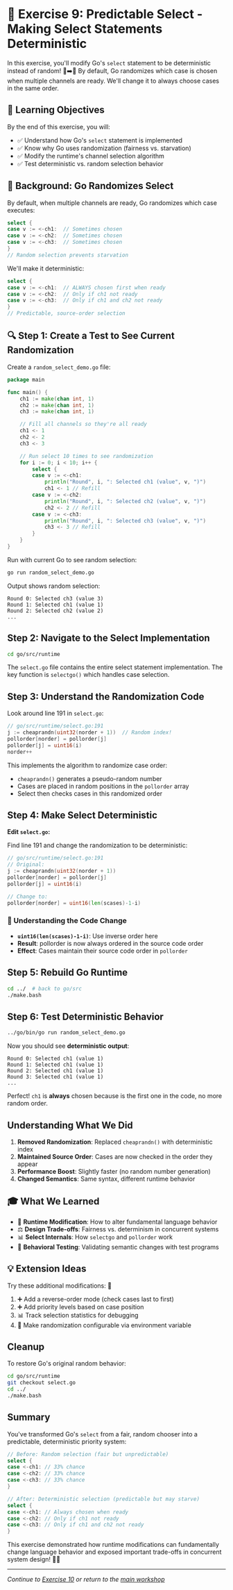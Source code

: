 # 🎯 Exercise 9: Predictable Select - Making Select Statements Deterministic

In this exercise, you'll modify Go's `select` statement to be deterministic instead of random! 🎲➡️📏 By default, Go randomizes which case is chosen when multiple channels are ready. We'll change it to always choose cases in the same order.

## 🎯 Learning Objectives

By the end of this exercise, you will:

- ✅ Understand how Go's `select` statement is implemented
- ✅ Know why Go uses randomization (fairness vs. starvation)
- ✅ Modify the runtime's channel selection algorithm
- ✅ Test deterministic vs. random selection behavior

## 🧠 Background: Go Randomizes Select

By default, when multiple channels are ready, Go randomizes which case executes:

```go
select {
case v := <-ch1:  // Sometimes chosen
case v := <-ch2:  // Sometimes chosen
case v := <-ch3:  // Sometimes chosen
}
// Random selection prevents starvation
```

We'll make it deterministic:

```go
select {
case v := <-ch1:  // ALWAYS chosen first when ready
case v := <-ch2:  // Only if ch1 not ready
case v := <-ch3:  // Only if ch1 and ch2 not ready
}
// Predictable, source-order selection
```

## 🔍 Step 1: Create a Test to See Current Randomization

Create a `random_select_demo.go` file:

```go
package main

func main() {
    ch1 := make(chan int, 1)
    ch2 := make(chan int, 1)
    ch3 := make(chan int, 1)

    // Fill all channels so they're all ready
    ch1 <- 1
    ch2 <- 2
    ch3 <- 3

    // Run select 10 times to see randomization
    for i := 0; i < 10; i++ {
        select {
        case v := <-ch1:
            println("Round", i, ": Selected ch1 (value", v, ")")
            ch1 <- 1 // Refill
        case v := <-ch2:
            println("Round", i, ": Selected ch2 (value", v, ")")
            ch2 <- 2 // Refill
        case v := <-ch3:
            println("Round", i, ": Selected ch3 (value", v, ")")
            ch3 <- 3 // Refill
        }
    }
}
```

Run with current Go to see random selection:

```bash
go run random_select_demo.go
```

Output shows random selection:

```
Round 0: Selected ch3 (value 3)
Round 1: Selected ch1 (value 1)
Round 2: Selected ch2 (value 2)
...
```

## Step 2: Navigate to the Select Implementation

```bash
cd go/src/runtime
```

The `select.go` file contains the entire select statement implementation. The key function is `selectgo()` which handles case selection.

## Step 3: Understand the Randomization Code

Look around line 191 in `select.go`:

```go
// go/src/runtime/select.go:191
j := cheaprandn(uint32(norder + 1))  // Random index!
pollorder[norder] = pollorder[j]
pollorder[j] = uint16(i)
norder++
```

This implements the algorithm to randomize case order:

- `cheaprandn()` generates a pseudo-random number
- Cases are placed in random positions in the `pollorder` array
- Select then checks cases in this randomized order

## Step 4: Make Select Deterministic

**Edit `select.go`:**

Find line 191 and change the randomization to be deterministic:

```go
// go/src/runtime/select.go:191
// Original:
j := cheaprandn(uint32(norder + 1))
pollorder[norder] = pollorder[j]
pollorder[j] = uint16(i)

// Change to:
pollorder[norder] = uint16(len(scases)-1-i)
```

### 🔧 Understanding the Code Change


- **`uint16(len(scases)-1-i)`**: Use inverse order here
- **Result**: pollorder is now always ordered in the source code order
- **Effect**: Cases maintain their source code order in `pollorder`

## Step 5: Rebuild Go Runtime

```bash
cd ../  # back to go/src
./make.bash
```

## Step 6: Test Deterministic Behavior

```bash
../go/bin/go run random_select_demo.go
```

Now you should see **deterministic output**:

```
Round 0: Selected ch1 (value 1)
Round 1: Selected ch1 (value 1)
Round 2: Selected ch1 (value 1)
Round 3: Selected ch1 (value 1)
...
```

Perfect! `ch1` is **always** chosen because is the first one in the code, no more random order.

## Understanding What We Did

1. **Removed Randomization**: Replaced `cheaprandn()` with deterministic index
2. **Maintained Source Order**: Cases are now checked in the order they appear
3. **Performance Boost**: Slightly faster (no random number generation)
4. **Changed Semantics**: Same syntax, different runtime behavior

## 🎓 What We Learned

- 🔄 **Runtime Modification**: How to alter fundamental language behavior
- ⚖️ **Design Trade-offs**: Fairness vs. determinism in concurrent systems
- 📊 **Select Internals**: How `selectgo` and `pollorder` work
- 🧪 **Behavioral Testing**: Validating semantic changes with test programs

## 💡 Extension Ideas

Try these additional modifications: 🚀

1. ➕ Add a reverse-order mode (check cases last to first)
2. ➕ Add priority levels based on case position
3. 📊 Track selection statistics for debugging
4. 🎲 Make randomization configurable via environment variable

## Cleanup

To restore Go's original random behavior:

```bash
cd go/src/runtime
git checkout select.go
cd ../
./make.bash
```

## Summary

You've transformed Go's `select` from a fair, random chooser into a predictable, deterministic priority system:

```go
// Before: Random selection (fair but unpredictable)
select {
case <-ch1: // 33% chance
case <-ch2: // 33% chance
case <-ch3: // 33% chance
}

// After: Deterministic selection (predictable but may starve)
select {
case <-ch1: // Always chosen when ready
case <-ch2: // Only if ch1 not ready
case <-ch3: // Only if ch1 and ch2 not ready
}
```

This exercise demonstrated how runtime modifications can fundamentally change language behavior and exposed important trade-offs in concurrent system design! 🎯✨

---

*Continue to [Exercise 10](10-java-style-stack-traces.md) or return to the [main workshop](../README.md)*
